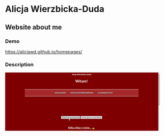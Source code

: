 # Alicja Wierzbicka-Duda 
## Website about me
### Demo
https://alicjawd.github.io/homepages/

### Description

![animation](gifs/best_animation.gif)
